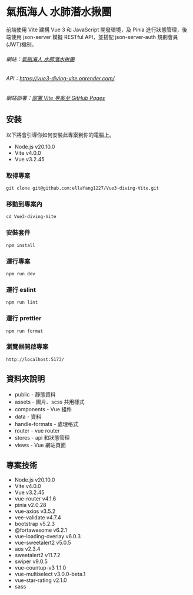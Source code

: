 # 氣瓶海人 水肺潛水揪團

前端使用 Vite 建構 Vue 3 和 JavaScript 開發環境，及 Pinia 進行狀態管理，後端使用 json-server 模擬 RESTful API，並搭配 json-server-auth 規劃會員(JWT)機制。

###### 網站：[氣瓶海人 水肺潛水揪團](https://ellayang1227.github.io/Vue3-diving-Vite/#/)
###### API：https://vue3-diving-vite.onrender.com/
###### 網站部署：[部署 Vite 專案至 GitHub Pages](https://perfect-submarine-445.notion.site/Vite-GitHub-Pages-2fd94980def445938ae3cea0bd3065d8?pvs=4)


## 安裝

以下將會引導你如何安裝此專案到你的電腦上。

-   Node.js v20.10.0
-   Vite v4.0.0
-   Vue v3.2.45

### 取得專案

```
git clone git@github.com:ellaYang1227/Vue3-diving-Vite.git
```

### 移動到專案內

```
cd Vue3-diving-Vite
```

### 安裝套件

```
npm install
```

### 運行專案

```
npm run dev
```

### 運行 eslint

```
npm run lint
```

### 運行 prettier

```
npm run format
```

### 瀏覽器開啟專案

```
http://localhost:5173/
```

## 資料夾說明

-   public - 靜態資料
-   assets - 圖片、scss 共用樣式
-   components - Vue 組件
-   data - 資料
-   handle-formats - 處理格式
-   router - vue router
-   stores - api 和狀態管理
-   views - Vue 網站頁面

## 專案技術

-   Node.js v20.10.0
-   Vite v4.0.0
-   Vue v3.2.45
-   vue-router v4.1.6
-   pinia v2.0.28
-   vue-axios v3.5.2
-   vee-validate v4.7.4
-   bootstrap v5.2.3
-   @fortawesome v6.2.1
-   vue-loading-overlay v6.0.3
-   vue-sweetalert2 v5.0.5
-   aos v2.3.4
-   sweetalert2 v11.7.2
-   swiper v9.0.5
-   vue-countup-v3 1.1.0
-   vue-multiselect v3.0.0-beta.1
-   vue-star-rating v2.1.0
-   sass
    
